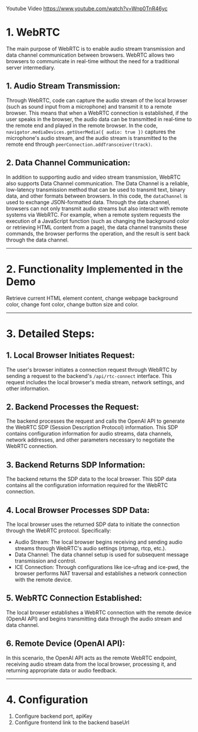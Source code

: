 Youtube Video
https://www.youtube.com/watch?v=Wnp0TnR46yc

# 1. WebRTC
The main purpose of WebRTC is to enable audio stream transmission and data channel communication between browsers. WebRTC allows two browsers to communicate in real-time without the need for a traditional server intermediary.

## 1. Audio Stream Transmission:
Through WebRTC, code can capture the audio stream of the local browser (such as sound input from a microphone) and transmit it to a remote browser. This means that when a WebRTC connection is established, if the user speaks in the browser, the audio data can be transmitted in real-time to the remote end and played in the remote browser. In the code, `navigator.mediaDevices.getUserMedia({ audio: true })` captures the microphone's audio stream, and the audio stream is transmitted to the remote end through `peerConnection.addTransceiver(track)`.

## 2. Data Channel Communication:
In addition to supporting audio and video stream transmission, WebRTC also supports Data Channel communication. The Data Channel is a reliable, low-latency transmission method that can be used to transmit text, binary data, and other formats between browsers. In this code, the `dataChannel` is used to exchange JSON-formatted data. Through the data channel, browsers can not only transmit audio streams but also interact with remote systems via WebRTC. For example, when a remote system requests the execution of a JavaScript function (such as changing the background color or retrieving HTML content from a page), the data channel transmits these commands, the browser performs the operation, and the result is sent back through the data channel.

---

# 2. Functionality Implemented in the Demo
Retrieve current HTML element content, change webpage background color, change font color, change button size and color.

---

# 3. Detailed Steps:

## 1. Local Browser Initiates Request:
The user's browser initiates a connection request through WebRTC by sending a request to the backend's `/api/rtc-connect` interface. This request includes the local browser's media stream, network settings, and other information.

## 2. Backend Processes the Request:
The backend processes the request and calls the OpenAI API to generate the WebRTC SDP (Session Description Protocol) information. This SDP contains configuration information for audio streams, data channels, network addresses, and other parameters necessary to negotiate the WebRTC connection.

## 3. Backend Returns SDP Information:
The backend returns the SDP data to the local browser. This SDP data contains all the configuration information required for the WebRTC connection.

## 4. Local Browser Processes SDP Data:
The local browser uses the returned SDP data to initiate the connection through the WebRTC protocol. Specifically:
- Audio Stream: The local browser begins receiving and sending audio streams through WebRTC's audio settings (rtpmap, rtcp, etc.).
- Data Channel: The data channel setup is used for subsequent message transmission and control.
- ICE Connection: Through configurations like ice-ufrag and ice-pwd, the browser performs NAT traversal and establishes a network connection with the remote device.

## 5. WebRTC Connection Established:
The local browser establishes a WebRTC connection with the remote device (OpenAI API) and begins transmitting data through the audio stream and data channel.

## 6. Remote Device (OpenAI API):
In this scenario, the OpenAI API acts as the remote WebRTC endpoint, receiving audio stream data from the local browser, processing it, and returning appropriate data or audio feedback.

---

# 4. Configuration
1. Configure backend port, apiKey
2. Configure frontend link to the backend baseUrl
